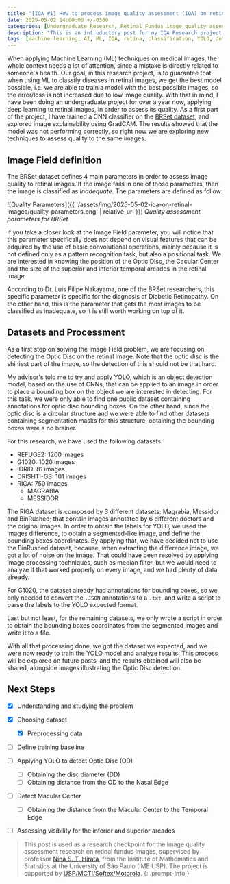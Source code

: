 ```yaml
---
title: "[IQA #1] How to process image quality assessment (IQA) on retinal images"
date: 2025-05-02 14:00:00 +/-0300
categories: [Undergraduate Research, Retinal Fundus image quality assessment]
description: "This is an introductory post for my IQA Research project, based on applying computer vision and deep learning techniques to assess quality on retinal fundus images."
tags: [machine learning, AI, ML, IQA, retina, classification, YOLO, detection]
---
```


When applying Machine Learning (ML) techniques on medical images, the whole context needs a lot of attention, since a mistake is directly related to someone's health. 
Our goal, in this research project, is to guarantee that, when using ML to classify diseases in retinal images, we get the best model possible, i.e. we are able to train a model with the best possible images, so the error/loss is not increased due to low image quality. 
With that in mind, I have been doing an undergraduate project for over a year now, applying deep learning to retinal images, in order to assess its quality. As a first part of the project, I have trained a CNN classifier on the [BRSet dataset](https://physionet.org/content/brazilian-ophthalmological/1.0.1/), and explored image explainability using GradCAM. The results showed that the model was not performing correctly, so right now we are exploring new techniques to assess quality to the same images. 

## Image Field definition

The BRSet dataset defines 4 main parameters in order to assess image quality to retinal images. If the image fails in one of those parameters, then the image is classified as _Inadequate_. The parameters are defined as follow:

![Quality Parameters]({{ '/assets/img/2025-05-02-iqa-on-retinal-images/quality-parameters.png' | relative_url }})
_Quality assessment parameters for BRSet_

If you take a closer look at the Image Field parameter, you will notice that this parameter specifically does not depend on visual features that can be adquired by the use of basic convolutional operations, mainly because it is not defined only as a pattern recognition task, but also a positional task. We are interested in knowing the position of the Optic Disc, the Cacular Center and the size of the superior and inferior temporal arcades in the retinal image. 

According to Dr. Luis Filipe Nakayama, one of the BRSet researchers, this specific parameter is specific for the diagnosis of Diabetic Retinopathy. On the other hand, this is the parameter that gets the most images to be classified as inadequate, so it is still worth working on top of it.

## Datasets and Processment

As a first step on solving the Image Field problem, we are focusing on detecting the Optic Disc on the retinal image. Note that the optic disc is the shiniest part of the image, so the detection of this should not be that hard.

My advisor's told me to try and apply YOLO, which is an object detection model, based on the use of CNNs, that can be applied to an image in order to place a bounding box on the object we are interested in detecting. For this task, we were only able to find one public dataset containing annotations for optic disc bounding boxes. On the other hand, since the optic disc is a circular structure and we were able to find other datasets containing segmentation masks for this structure, obtaining the bounding boxes were a no brainer.

For this research, we have used the following datasets:

- REFUGE2: 1200 images
- G1020: 1020 images
- IDRID: 81 images
- DRISHTI-GS: 101 images
- RIGA: 750 images
    * MAGRABIA
    * MESSIDOR

The RIGA dataset is composed by 3 different datasets: Magrabia, Messidor and BinRushed; that contain images annotated by 6 different doctors and the original images. In order to obtain the labels for YOLO, we used the images difference, to obtain a segmented-like image, and define the bounding boxes coordinates. By applying that, we have decided not to use the BinRushed dataset, because, when extracting the difference image, we got a lot of noise on the image. That could have been resolved by applying image processing techniques, such as median filter, but we would need to analyze if that worked properly on every image, and we had plenty of data already.

For G1020, the dataset already had annotations for bounding boxes, so we only needed to convert the `.JSON` annotations to a `.txt`, and write a script to parse the labels to the YOLO expected format.

Last but not least, for the remaining datasets, we only wrote a script in order to obtain the bounding boxes coordinates from the segmented images and write it to a file.

With all that processing done, we got the dataset we expected, and we were now ready to train the YOLO model and analyze results. This process will be explored on future posts, and the results obtained will also be shared, alongside images illustrating the Optic Disc detection.

## Next Steps

- [X] Understanding and studying the problem
- [X] Choosing dataset
    - [X] Preprocessing data
- [ ] Define training baseline
- [ ] Applying YOLO to detect Optic Disc (OD)
    - [ ] Obtaining the disc diameter (DD)
    - [ ] Obtaining distance from the OD to the Nasal Edge
- [ ] Detect Macular Center
    - [ ] Obtaining the distance from the Macular Center to the Temporal Edge
- [ ] Assessing visibility for the inferior and superior arcades


> This post is used as a research checkpoint for the image quality assessment research on retinal fundus images, supervised by professor [Nina S. T. Hirata](https://www.ime.usp.br/~nina/), from the Institute of Mathematics and Statistics at the University of São Paulo (IME USP). The project is supported by [USP/MCTI/Softex/Motorola](https://synestech.ai/).
{: .prompt-info }